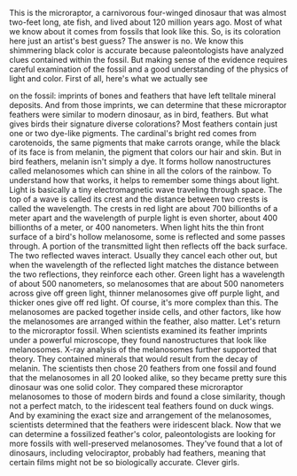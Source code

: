 
This is the microraptor,
a carnivorous four-winged dinosaur
that was almost two-feet long,
ate fish,
and lived about 120 million years ago.
Most of what we know about it
comes from fossils that look like this.
So, is its coloration here 
just an artist&#39;s best guess?
The answer is no.
We know this shimmering 
black color is accurate
because paleontologists have analyzed
clues contained within the fossil.
But making sense of the evidence
requires careful examination of the fossil
and a good understanding of the physics
of light and color.
First of all, here&#39;s what we actually see

on the fossil:
imprints of bones and feathers that have
left telltale mineral deposits.
And from those imprints,
we can determine that these 
microraptor feathers
were similar to modern dinosaur,
as in bird, feathers.
But what gives birds their signature
diverse colorations?
Most feathers contain just one
or two dye-like pigments.
The cardinal&#39;s bright red
comes from carotenoids,
the same pigments 
that make carrots orange,
while the black of its face
is from melanin,
the pigment that colors our hair and skin.
But in bird feathers,
melanin isn&#39;t simply a dye.
It forms hollow nanostructures
called melanosomes
which can shine in all the colors
of the rainbow.
To understand how that works,
it helps to remember 
some things about light.
Light is basically a tiny electromagnetic
wave traveling through space.
The top of a wave is called its crest
and the distance between two crests
is called the wavelength.
The crests in red light are about
700 billionths of a meter apart
and the wavelength of purple light
is even shorter,
about 400 billionths of a meter,
or 400 nanometers.
When light hits the thin front surface
of a bird&#39;s hollow melanosome,
some is reflected and some passes through.
A portion of the transmitted light
then reflects off the back surface.
The two reflected waves interact.
Usually they cancel each other out,
but when the wavelength
of the reflected light
matches the distance between
the two reflections,
they reinforce each other.
Green light has a wavelength
of about 500 nanometers,
so melanosomes that are 
about 500 nanometers across
give off green light,
thinner melanosomes give off purple light,
and thicker ones give off red light.
Of course, it&#39;s more complex than this.
The melanosomes are packed together
inside cells, and other factors,
like how the melanosomes are arranged 
within the feather, also matter.
Let&#39;s return to the microraptor fossil.
When scientists examined its feather 
imprints under a powerful microscope,
they found nanostructures 
that look like melanosomes.
X-ray analysis of the melanosomes
further supported that theory.
They contained minerals that would
result from the decay of melanin.
The scientists then chose 20 feathers
from one fossil
and found that 
the melanosomes in all 20 looked alike,
so they became pretty sure this dinosaur
was one solid color.
They compared these microraptor
melanosomes to those of modern birds
and found a close similarity,
though not a perfect match,
to the iridescent teal feathers
found on duck wings.
And by examining the exact size
and arrangement of the melanosomes,
scientists determined that the feathers
were iridescent black.
Now that we can determine
a fossilized feather&#39;s color,
paleontologists are looking for more
fossils with well-preserved melanosomes.
They&#39;ve found that a lot of dinosaurs,
including velociraptor,
probably had feathers,
meaning that certain films might not be
so biologically accurate.
Clever girls.
